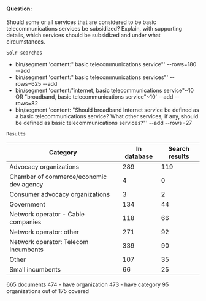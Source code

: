 
#### Question:

Should some or all services that are considered to be basic telecommunications services be subsidized? Explain, with supporting details, which services should be subsidized and under what circumstances.

`Solr searches`

- bin/segment 'content:" basic telecommunications service"' --rows=180 --add
- bin/segment 'content:" basic telecommunications services"' --rows=625 --add
- bin/segment 'content:"internet, basic telecommunications service"~10 OR "broadband, basic telecommunications service"~10' --add --rows=82
- bin/segment 'content: "Should broadband Internet service be defined as a basic telecommunications service? What other services, if any, should be defined as basic telecommunications services?"' --add --rows=27


`Results`

Category| In database | Search results
--- | --- | ---
Advocacy organizations |  289 | 119
Chamber of commerce/economic dev agency |    4 | 0
Consumer advocacy organizations |    3  | 2
Government  | 134 | 44
Network operator - Cable companies | 118 | 66
Network operator: other | 271 | 92
Network operator: Telecom Incumbents | 339 | 90
Other | 107 | 35
Small incumbents  | 66  | 25   

665 documents
474 - have organization
473 - have category
95 organizations out of 175 covered
